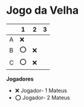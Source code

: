 # Jogo da Velha

|   | 1 | 2 | 3 |
|---|---|---|---|
| A |❌|  |  |
| B |⭕|❌|  |
| C |⭕|❌|  |

**Jogadores**

- ❌ Jogador- 1 Mateus 
- ⭕ Jogador- 2 Mateus